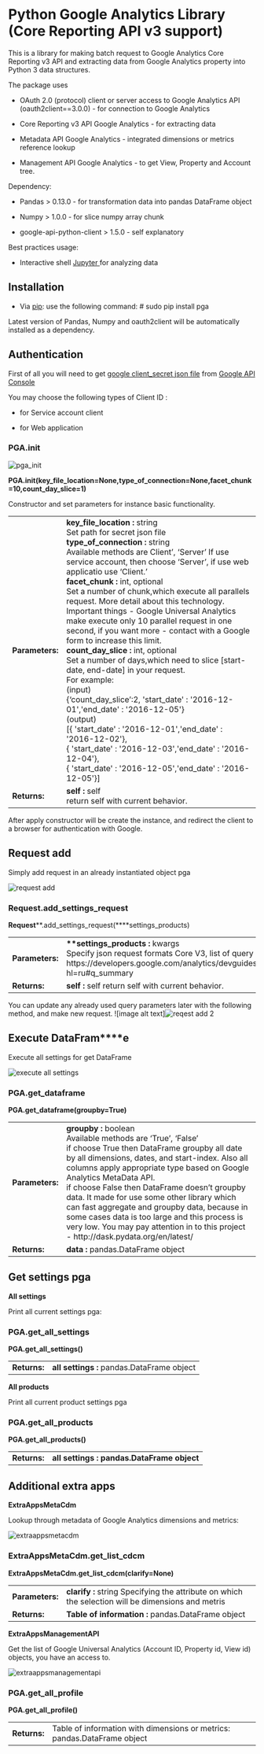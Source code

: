 # **Python Google Analytics Library <br>(Core Reporting API v3 support)**

This is a library for making batch request to Google Analytics Core Reporting v3 API and extracting data from Google Analytics property into Python 3 data structures.

The package uses 

* OAuth 2.0 (protocol) client or server access to Google Analytics API (oauth2client==3.0.0) - for connection to Google Analytics

* Core Reporting v3 API Google Analytics - for extracting data

* Metadata API Google Analytics - integrated dimensions or metrics reference lookup

* Management API Google Analytics - to get View, Property and Account tree. 

Dependency:

* Pandas > 0.13.0 - for transformation data into pandas DataFrame object 

* Numpy > 1.0.0 - for slice numpy array chunk

* google-api-python-client > 1.5.0 - self explanatory 

Best practices usage:

* Interactive shell [Jupyter ](http://jupyter.org/)for analyzing data

## **Installation**

* Via [pip](https://pip.pypa.io/en/stable/installing/#installing-with-get-pip-py): use the following command: # sudo pip install pga

Latest version of Pandas, Numpy and oauth2client will be automatically installed as a dependency.

## **Authentication**

First of all you will need to get [google client_secret json file](https://developers.google.com/identity/sign-in/web/devconsole-project) from [Go](https://console.developers.google.com/project/_/apiui/apis/library)[ogle API Console](https://console.developers.google.com/project/_/apiui/apis/library) 

You may choose the following types of Client ID :

* for Service account client

* for Web application

### PGA.__init__

![pga_init](https://cloud.githubusercontent.com/assets/13867414/22373491/22a785e4-e4b3-11e6-95d3-a3c39a270470.png)

**PGA.__init__(key_file_location=None,type_of_connection=None,facet_chunk=10,count_day_slice=1)**

Constructor and set parameters for instance basic functionality.

<table>
  <tr>
    <td><b>Parameters:</b></td>
    <td><b>key_file_location : </b>string</br>
Set path for secret json file</br>
<b>type_of_connection : </b>string</br>
Available methods are Client’, ‘Server’ If use service account, then choose ‘Server’, if use web applicatio use ‘Client.’</br>
<b>facet_chunk :</b> int, optional</br>
Set a number of chunk,which execute all parallels request. More detail about this technology. Important things - Google Universal Analytics make execute only 10 parallel request in one second, if you want more - contact with a Google form to increase this limit.</br>
<b>count_day_slice : </b> int, optional</br>
Set a number of days,which need to slice [start-date, end-date] in your request.</br>
For example:</br>
(input)</br>
   {‘count_day_slice’:2, 'start_date' : '2016-12-01','end_date' : '2016-12-05'}</br>
(output)</br>
  [{ 'start_date' : '2016-12-01','end_date' : '2016-12-02'},</br>
   { 'start_date' : '2016-12-03','end_date' : '2016-12-04'},</br>
   { 'start_date' : '2016-12-05','end_date' : '2016-12-05'}]</br>
</td>
  </tr>
  <tr>
  <td><b>Returns:</b></td>
  <td><b>self :</b> self</br>
return self with current behavior.</td>
  </tr>
</table>


After apply constructor will be create the instance, and redirect the client to a browser for authentication with Google.

## **Request add**

Simply add request in an already instantiated object pga

![request add](https://cloud.githubusercontent.com/assets/13867414/22373492/22afad3c-e4b3-11e6-8d9f-2adee9d8ff39.png)

### Request.add_settings_request

**Request****.add_settings_request(****settings_products)

<table>
  <tr>
  <td><b>Parameters:</b></td>
    <td><b>**settings_products :</b> kwargs</br>
Specify json request formats Core V3, list of query parameters - https://developers.google.com/analytics/devguides/reporting/core/v3/reference?hl=ru#q_summary</td>
  </tr>
  <tr>
    <td><b>Returns:</b></td>
    <td><b>self :</b> self
return self with current behavior.</td>
  </tr>
</table>


You can update any already used query parameters later with the following method, and make new request. ![image alt text]![reqest add 2](https://cloud.githubusercontent.com/assets/13867414/22373493/22b0fb2e-e4b3-11e6-8c65-69841cf115bc.png)

## **Execute DataFram****e**

Execute all settings for get DataFrame

![execute all settings](https://cloud.githubusercontent.com/assets/13867414/22373488/226c389a-e4b3-11e6-84f8-5b8461cc5e2c.png)

### PGA.get_dataframe

**PGA.get_dataframe(groupby=True)**

<table>
  <tr>
  <td><b>Parameters:</b></td>
  <td><b>groupby :</b> boolean<br>
Available methods are ‘True’, ‘False’<br>
if choose True then DataFrame groupby all date by all dimensions, dates, and start-index. 
Also all columns apply appropriate type based on Google Analytics MetaData API.<br>
if choose False then DataFrame doesn’t groupby data. 
It made for use some other library which can fast aggregate and groupby data, because in some cases data is too large and this process is very low. You may pay attention in to this project - http://dask.pydata.org/en/latest/ </td>
  </tr>
  <tr>
  <td><b>Returns:</b></td>
  <td><b>data :</b> pandas.DataFrame object</td>
  </tr>
</table>


## **Get settings pga**

**All settings**

Print all current settings pga:

### PGA.get_all_settings

**PGA.get_all_settings()**

<table>
  <tr>
  <td><b>Returns:</b></td>
  <td><b>all settings :</b> pandas.DataFrame object</td>
  </tr>
</table>


**All products**

Print all current product settings pga

### PGA.get_all_products

**PGA.get_all_products()**

<table>
  <tr>
  <td><b>Returns:</b></td>
  <td><b>all settings : pandas.DataFrame object</b></td>
  </tr>
</table>


## **Additional extra apps**

**ExtraAppsMetaCdm**

Lookup through metadata of Google Analytics dimensions and metrics:

![extraappsmetacdm](https://cloud.githubusercontent.com/assets/13867414/22373490/22a399c0-e4b3-11e6-9085-50b9df46534a.png)

### ExtraAppsMetaCdm.get_list_cdcm

**ExtraAppsMetaCdm.get_list_cdcm(clarify=None)**

<table>
  <tr>
  <td><b>Parameters:</b></td>
  <td><b>clarify :</b> string
Specifying the attribute on which the selection will be dimensions and metris</td>
  </tr>
  <tr>
  <td><b>Returns:</b></td>
  <td><b>Table of information :</b> pandas.DataFrame object</td>
  </tr>
</table>


**ExtraAppsManagementAPI**

Get the list of Google Universal Analytics (Account ID, Property id, View id) objects, you have an access to.

![extraappsmanagementapi](https://cloud.githubusercontent.com/assets/13867414/22373489/22991aea-e4b3-11e6-8e70-86d7385d53f6.png)

### PGA.get_all_profile

**PGA.get_all_profile()**

<table>
  <tr>
  <td><b>Returns:</b></td>
    <td>Table of information with dimensions or metrics: pandas.DataFrame object</td>
  </tr>
</table>


